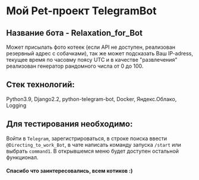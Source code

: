 # Мой Pet-проект TelegramBot 
## Название бота - Relaxation_for_Bot
Может присылать фото котеек (если API не доступен, реализован резервный адрес с собачками), так же может подсказать Ваш IP-adress, текущее время по часовму поясу UTC и в качестве "развлечения" реализован генератор рандомного числа от 0 до 100.

## Стек технологий:
Python3.9, Django2.2, python-telegram-bot, Docker, Яндекс.Облако, Logging

## Для тестирования необходимо:
Войти в `Telegram`, зарегистрироваться, в строке поиска ввести `@Directing_to_work_Bot`, в чате написать команду запуска `/start` или выбрать `command1`.
В открывшемся меню будет доступен остальной функционал.

#### Спасибо что заинтересовались, всем котиков :)
